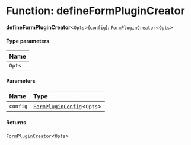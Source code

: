# Function: defineFormPluginCreator

**defineFormPluginCreator**<`Opts`>(`config`): [`FormPluginCreator`](/en/auto-docs/free-layout-editor/types/FormPluginCreator.md)<`Opts`>

#### Type parameters

| Name |
| :------ |
| `Opts` |

#### Parameters

| Name | Type |
| :------ | :------ |
| `config` | [`FormPluginConfig`](/en/auto-docs/free-layout-editor/interfaces/FormPluginConfig.md)<`Opts`> |

#### Returns

[`FormPluginCreator`](/en/auto-docs/free-layout-editor/types/FormPluginCreator.md)<`Opts`>
